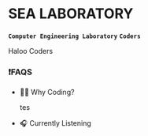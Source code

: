 # SEA LABORATORY

**`Computer Engineering Laboratory`** **`Coders`**

Haloo Coders

<h3>❗FAQS</h3>
   <ul>
      <li>👨‍💻 Why Coding?</li>
      <p>
          tes
      </p>
      <li>🎧 Currently Listening</li>
      <br/>
   </ul>


